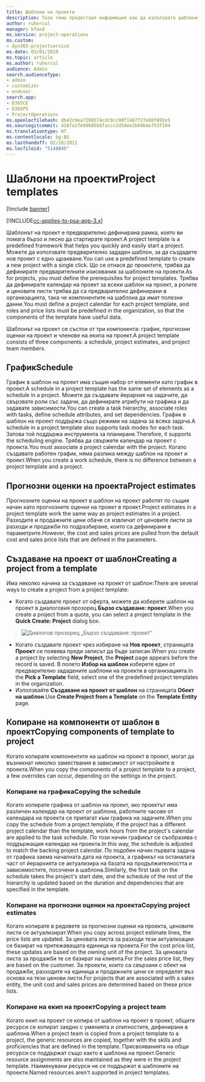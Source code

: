 ```yaml
---
title: Шаблони на проекти
description: Тази тема предоставя информация как да използвате шаблоните за проекти за бърза настройка на проекти.
author: ruhercul
manager: kfend
ms.service: project-operations
ms.custom:
- dyn365-projectservice
ms.date: 03/01/2019
ms.topic: article
ms.author: ruhercul
audience: Admin
search.audienceType:
- admin
- customizer
- enduser
search.app:
- D365CE
- D365PS
- ProjectOperations
ms.openlocfilehash: db42c9ea7280274cdc9cc90f1487f27e08f892e5
ms.sourcegitcommit: 418fa1fe9d605b8faccc2d5dee1b04b4e753f194
ms.translationtype: HT
ms.contentlocale: bg-BG
ms.lasthandoff: 02/10/2021
ms.locfileid: "5148045"
---
```

# <a name="project-templates"></a><span data-ttu-id="6a183-103">Шаблони на проекти</span><span class="sxs-lookup"><span data-stu-id="6a183-103">Project templates</span></span> 

[!include [banner](../includes/psa-now-project-operations.md)]

[!INCLUDE[cc-applies-to-psa-app-3.x](../includes/cc-applies-to-psa-app-3x.md)]

<span data-ttu-id="6a183-104">Шаблонът на проект е предварително дефинирана рамка, която ви помага бързо и лесно да стартирате проект.</span><span class="sxs-lookup"><span data-stu-id="6a183-104">A project template is a predefined framework that helps you quickly and easily start a project.</span></span> <span data-ttu-id="6a183-105">Можете да използвате предварително зададен шаблон, за да създадете нов проект с едно щракване.</span><span class="sxs-lookup"><span data-stu-id="6a183-105">You can use a predefined template to create a new project with a single click.</span></span> <span data-ttu-id="6a183-106">Що се отнася до проектите, трябва да дефинирате предварителните изисквания за шаблоните на проекти.</span><span class="sxs-lookup"><span data-stu-id="6a183-106">As for projects, you must define the prerequisites for project templates.</span></span> <span data-ttu-id="6a183-107">Трябва да дефинирате календар на проект за всеки шаблон на проект, а ролите и ценовите листи трябва да са предварително дефинирани в организацията, така че компонентите на шаблона да имат полезни данни.</span><span class="sxs-lookup"><span data-stu-id="6a183-107">You must define a project calendar for each project template, and roles and price lists must be predefined in the organization, so that the components of the template have useful data.</span></span>

<span data-ttu-id="6a183-108">Шаблонът на проект се състои от три компонента: график, прогнозни оценки на проект и членове на екипа на проект.</span><span class="sxs-lookup"><span data-stu-id="6a183-108">A project template consists of three components: a schedule, project estimates, and project team members.</span></span>

## <a name="schedule"></a><span data-ttu-id="6a183-109">График</span><span class="sxs-lookup"><span data-stu-id="6a183-109">Schedule</span></span>

<span data-ttu-id="6a183-110">График в шаблон на проект има същия набор от елементи като график в проект.</span><span class="sxs-lookup"><span data-stu-id="6a183-110">A schedule in a project template has the same set of elements as a schedule in a project.</span></span> <span data-ttu-id="6a183-111">Можете да създавате йерархия на задачите, да свързвате роли със задачи, да дефинирате атрибути на графика и да задавате зависимости.</span><span class="sxs-lookup"><span data-stu-id="6a183-111">You can create a task hierarchy, associate roles with tasks, define schedule attributes, and set dependencies.</span></span> <span data-ttu-id="6a183-112">График в шаблон на проект поддържа също режими на задача за всяка задача.</span><span class="sxs-lookup"><span data-stu-id="6a183-112">A schedule in a project template also supports task modes for each task.</span></span> <span data-ttu-id="6a183-113">Затова той поддържа инструмента за планиране.</span><span class="sxs-lookup"><span data-stu-id="6a183-113">Therefore, it supports the scheduling engine.</span></span> <span data-ttu-id="6a183-114">Трябва да свържете календар на проект с проекта.</span><span class="sxs-lookup"><span data-stu-id="6a183-114">You must associate a project calendar with the project.</span></span> <span data-ttu-id="6a183-115">Когато създавате работен график, няма разлика между шаблон на проект и проект.</span><span class="sxs-lookup"><span data-stu-id="6a183-115">When you create a work schedule, there is no difference between a project template and a project.</span></span>

## <a name="project-estimates"></a><span data-ttu-id="6a183-116">Прогнозни оценки на проекта</span><span class="sxs-lookup"><span data-stu-id="6a183-116">Project estimates</span></span>

<span data-ttu-id="6a183-117">Прогнозните оценки на проект в шаблон на проект работят по същия начин като прогнозните оценки на проект в проект.</span><span class="sxs-lookup"><span data-stu-id="6a183-117">Project estimates in a project template work the same way as project estimates in a project.</span></span> <span data-ttu-id="6a183-118">Разходите и продажните цени обаче се извличат от ценовите листи за разходи и продажби по подразбиране, които са дефинирани в параметрите.</span><span class="sxs-lookup"><span data-stu-id="6a183-118">However, the cost and sales prices are pulled from the default cost and sales price lists that are defined in the parameters.</span></span>

## <a name="creating-a-project-from-a-template"></a><span data-ttu-id="6a183-119">Създаване на проект от шаблон</span><span class="sxs-lookup"><span data-stu-id="6a183-119">Creating a project from a template</span></span>
 
<span data-ttu-id="6a183-120">Има няколко начина за създаване на проект от шаблон:</span><span class="sxs-lookup"><span data-stu-id="6a183-120">There are several ways to create a project from a project template:</span></span>

- <span data-ttu-id="6a183-121">Когато създавате проект от оферта, можете да изберете шаблон на проект в диалоговия прозорец **Бързо създаване: проект**.</span><span class="sxs-lookup"><span data-stu-id="6a183-121">When you create a project from a quote, you can select a project template in the **Quick Create: Project** dialog box.</span></span>

> ![Диалогов прозорец „Бързо създаване: проект“](media/project-11.png)

- <span data-ttu-id="6a183-123">Когато създавате проект чрез избиране на **Нов проект**, страницата **Проект** се появява преди записът да бъде записан.</span><span class="sxs-lookup"><span data-stu-id="6a183-123">When you create a project by selecting **New Project**, the **Project** page appears before the record is saved.</span></span> <span data-ttu-id="6a183-124">В полето **Избор на шаблон** изберете един от предварително зададените шаблони на проекти в организацията.</span><span class="sxs-lookup"><span data-stu-id="6a183-124">In the **Pick a Template** field, select one of the predefined project templates in the organization.</span></span>
- <span data-ttu-id="6a183-125">Използвайте **Създаване на проект от шаблон** на страницата **Обект на шаблон**.</span><span class="sxs-lookup"><span data-stu-id="6a183-125">Use **Create Project from a Template** on the **Template Entity** page.</span></span>

## <a name="copying-components-of-template-to-project"></a><span data-ttu-id="6a183-126">Копиране на компоненти от шаблон в проект</span><span class="sxs-lookup"><span data-stu-id="6a183-126">Copying components of template to project</span></span>

<span data-ttu-id="6a183-127">Когато копирате компонентите на шаблон на проект в проект, могат да възникнат няколко замествания в зависимост от настройките в проекта.</span><span class="sxs-lookup"><span data-stu-id="6a183-127">When you copy the components of a project template to a project, a few overrides can occur, depending on the settings in the project.</span></span>

### <a name="copying-the-schedule"></a><span data-ttu-id="6a183-128">Копиране на графика</span><span class="sxs-lookup"><span data-stu-id="6a183-128">Copying the schedule</span></span>

<span data-ttu-id="6a183-129">Когато копирате графика от шаблон на проект, ако проектът има различен календар на проект от шаблона, работните часове от календара на проекта се прилагат към графика на задачите.</span><span class="sxs-lookup"><span data-stu-id="6a183-129">When you copy the schedule from a project template, if the project has a different project calendar than the template, work hours from the project's calendar are applied to the task schedule.</span></span> <span data-ttu-id="6a183-130">По този начин графикът се съобразява с поддържащия календар на проекта.</span><span class="sxs-lookup"><span data-stu-id="6a183-130">In this way, the schedule is adjusted to match the backing project calendar.</span></span> <span data-ttu-id="6a183-131">По подобен начин първата задача от графика заема началната дата на проекта, а графикът на останалата част от йерархията се актуализира на базата на продължителността и зависимостите, посочени в шаблона.</span><span class="sxs-lookup"><span data-stu-id="6a183-131">Similarly, the first task on the schedule takes the project's start date, and the schedule of the rest of the hierarchy is updated based on the duration and dependencies that are specified in the template.</span></span> 

### <a name="copying-project-estimates"></a><span data-ttu-id="6a183-132">Копиране на прогнозни оценки на проекта</span><span class="sxs-lookup"><span data-stu-id="6a183-132">Copying project estimates</span></span> 

<span data-ttu-id="6a183-133">Когато копирате в редовете за прогнозни оценки на проекта, ценовите листи се актуализират.</span><span class="sxs-lookup"><span data-stu-id="6a183-133">When you copy across project estimate lines, the price lists are updated.</span></span> <span data-ttu-id="6a183-134">За ценовата листа за разходи тези актуализации се базират на притежаващата единица на проекта.</span><span class="sxs-lookup"><span data-stu-id="6a183-134">For the cost price list, these updates are based on the owning unit of the project.</span></span> <span data-ttu-id="6a183-135">За ценовата листа за продажби те се базират на клиента.</span><span class="sxs-lookup"><span data-stu-id="6a183-135">For the sales price list, they are based on the customer.</span></span> <span data-ttu-id="6a183-136">За проекти, които са свързани с обект на продажби, разходите на единица и продажните цени се определят въз основа на тези ценови листи.</span><span class="sxs-lookup"><span data-stu-id="6a183-136">For projects that are associated with a sales entity, the unit cost and sales prices are determined based on these price lists.</span></span>

### <a name="copying-a-project-team"></a><span data-ttu-id="6a183-137">Копиране на екип на проект</span><span class="sxs-lookup"><span data-stu-id="6a183-137">Copying a project team</span></span>

<span data-ttu-id="6a183-138">Когато екип на проект се копира от шаблон на проект в проект, общите ресурси се копират заедно с уменията и опитностите, дефинирани в шаблона.</span><span class="sxs-lookup"><span data-stu-id="6a183-138">When a project team is copied from a project template to a project, the generic resources are copied, together with the skills and proficiencies that are defined in the template.</span></span> <span data-ttu-id="6a183-139">Присвояванията на общи ресурси се поддържат също както в шаблона на проект.</span><span class="sxs-lookup"><span data-stu-id="6a183-139">Generic resource assignments are also maintained as they were in the project template.</span></span> <span data-ttu-id="6a183-140">Наименувани ресурси не се поддържат в шаблоните на проекти.</span><span class="sxs-lookup"><span data-stu-id="6a183-140">Named resources aren't supported in project templates.</span></span>
